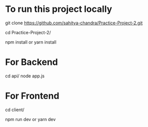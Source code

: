 # To run this project locally

git clone https://github.com/sahitya-chandra/Practice-Project-2.git

cd Practice-Project-2/

npm install
or
yarn install

# For Backend
cd api/
node app.js

# For Frontend
cd client/

npm run dev
or
yarn dev
